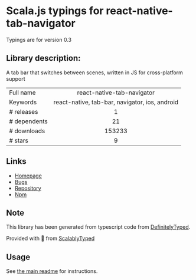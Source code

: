 
# Scala.js typings for react-native-tab-navigator

Typings are for version 0.3

## Library description:
A tab bar that switches between scenes, written in JS for cross-platform support

|                    |                 |
| ------------------ | :-------------: |
| Full name          | react-native-tab-navigator |
| Keywords           | react-native, tab-bar, navigator, ios, android |
| # releases         | 1 |
| # dependents       | 21 |
| # downloads        | 153233 |
| # stars            | 9 |

## Links
- [Homepage](https://github.com/exponentjs/react-native-tab-navigator#readme)
- [Bugs](https://github.com/exponentjs/react-native-tab-navigator/issues)
- [Repository](https://github.com/exponentjs/react-native-tab-navigator)
- [Npm](https://www.npmjs.com/package/react-native-tab-navigator)
    


## Note
This library has been generated from typescript code from [DefinitelyTyped](https://definitelytyped.org).

Provided with :purple_heart: from [ScalablyTyped](https://github.com/oyvindberg/ScalablyTyped)

## Usage
See [the main readme](../../readme.md) for instructions.


